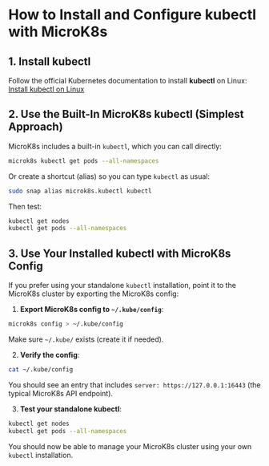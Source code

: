 # How to Install and Configure kubectl with MicroK8s

## 1. Install kubectl
Follow the official Kubernetes documentation to install **kubectl** on Linux:
[Install kubectl on Linux](https://kubernetes.io/docs/tasks/tools/install-kubectl-linux/)

## 2. Use the Built-In MicroK8s kubectl (Simplest Approach)
MicroK8s includes a built-in `kubectl`, which you can call directly:
```bash
microk8s kubectl get pods --all-namespaces
```
Or create a shortcut (alias) so you can type `kubectl` as usual:
```bash
sudo snap alias microk8s.kubectl kubectl
```
Then test:
```bash
kubectl get nodes
kubectl get pods --all-namespaces
```

## 3. Use Your Installed kubectl with MicroK8s Config
If you prefer using your standalone `kubectl` installation, point it to the MicroK8s cluster by exporting the MicroK8s config:

1. **Export MicroK8s config to `~/.kube/config`**:
```bash
microk8s config > ~/.kube/config
```
Make sure `~/.kube/` exists (create it if needed).

2. **Verify the config**:
```bash
cat ~/.kube/config
```
You should see an entry that includes `server: https://127.0.0.1:16443` (the typical MicroK8s API endpoint).

3. **Test your standalone kubectl**:
```bash
kubectl get nodes
kubectl get pods --all-namespaces
```
You should now be able to manage your MicroK8s cluster using your own `kubectl` installation.